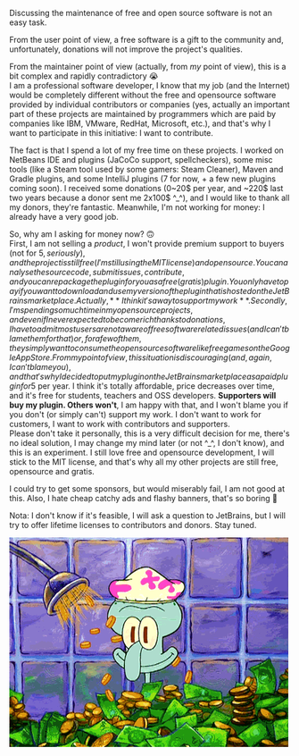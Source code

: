 Discussing the maintenance of free and open source software is not an easy task.

From the user point of view, a free software is a gift to the community and, unfortunately, donations will not improve the project's qualities.

From the maintainer point of view (actually, from _my_ point of view), this is a bit complex and rapidly contradictory :sob:  
I am a professional software developer, I know that my job (and the Internet) would be completely different without the free and opensource software provided by individual contributors or companies (yes, actually an important part of these projects are maintained by programmers which are paid by companies like IBM, VMware, RedHat, Microsoft, etc.), and that's why I want to participate in this initiative: I want to contribute.

The fact is that I spend a lot of my free time on these projects. I worked on NetBeans IDE and plugins (JaCoCo support, spellcheckers), some misc tools (like a Steam tool used by some gamers: Steam Cleaner), Maven and Gradle plugins, and some IntelliJ plugins (7 for now, + a few new plugins coming soon). I received some donations (0~20$ per year, and ~220$ last two years because a donor sent me 2x100$ ^_^), and I would like to thank all my donors, they're fantastic. Meanwhile, I'm not working for money: I already have a very good job.

So, why am I asking for money now? :upside_down_face:  
First, I am not selling a _product_, I won't provide premium support to buyers (not for 5$, seriously), and the project is still free (I'm still using the MIT license) and opensource. You can analyse the source code, submit issues, contribute, and you can repackage the plugin for you as a free (gratis) plugin. You only have to pay if you want to download and use my version of the plugin that is hosted on the JetBrains marketplace. Actually, **I think it's a way to support my work**.  
Secondly, I'm spending so much time in my opensource projects, and even if I never expected to become rich thanks to donations, I have to admit most users are not aware of free software related issues (and I can't blame them for that) or, for a few of them, they simply want to consume the opensource software like free games on the Google App Store. From my point of view, this situation is discouraging (and, again, I can't blame you), and that's why I decided to put my plugin on the JetBrains marketplace as a paid plugin for 5$ per year. I think it's totally affordable, price decreases over time, and it's free for students, teachers and OSS developers. **Supporters will buy my plugin. Others won't**, I am happy with that, and I won't blame you if you don't (or simply can't) support my work. I don't want to work for customers, I want to work with contributors and supporters.  
Please don't take it personally, this is a very difficult decision for me, there's no ideal solution, I may change my mind later (or not ^_^, I don't know), and this is an experiment. I still love free and opensource development, I will stick to the MIT license, and that's why all my other projects are still free, opensource and gratis.

I could try to get some sponsors, but would miserably fail, I am not good at this. Also, I hate cheap catchy ads and flashy banners, that's so boring :vomiting_face:

Nota: I don't know if it's feasible, I will ask a question to JetBrains, but I will try to offer lifetime licenses to contributors and donors. Stay tuned.

![spongebob cartoon](spongebob_money.gif)
